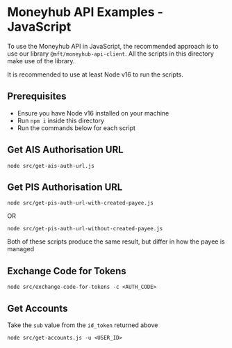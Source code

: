 # Moneyhub API Examples - JavaScript
To use the Moneyhub API in JavaScript, the recommended approach is to use our library `@mft/moneyhub-api-client`. All the scripts in this directory make use of the library.

It is recommended to use at least Node v16 to run the scripts. 

## Prerequisites
- Ensure you have Node v16 installed on your machine
- Run `npm i` inside this directory
- Run the commands below for each script

## Get AIS Authorisation URL
```shell
node src/get-ais-auth-url.js
```

## Get PIS Authorisation URL
```shell
node src/get-pis-auth-url-with-created-payee.js
```

OR 
```shell
node src/get-pis-auth-url-without-created-payee.js
```

Both of these scripts produce the same result, but differ in how the payee is managed

## Exchange Code for Tokens
```shell
node src/exchange-code-for-tokens -c <AUTH_CODE>
```

## Get Accounts
Take the `sub` value from the `id_token` returned above
```shell
node src/get-accounts.js -u <USER_ID>
```